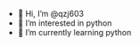 - 👋 Hi, I’m @qzj603
- 👀 I’m interested in python
- 🌱 I’m currently learning python

<!---
qzj603/qzj603 is a ✨ special ✨ repository because its `README.md` (this file) appears on your GitHub profile.
You can click the Preview link to take a look at your changes.
--->
